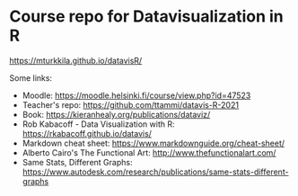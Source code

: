 # Course repo for Datavisualization in R

https://mturkkila.github.io/datavisR/

Some links:
* Moodle: https://moodle.helsinki.fi/course/view.php?id=47523
* Teacher's repo: https://github.com/ttammi/datavis-R-2021
* Book: https://kieranhealy.org/publications/dataviz/
* Rob Kabacoff - Data Visualization with R: https://rkabacoff.github.io/datavis/
* Markdown cheat sheet: https://www.markdownguide.org/cheat-sheet/
* Alberto Cairo's The Functional Art: http://www.thefunctionalart.com/
* Same Stats, Different Graphs: https://www.autodesk.com/research/publications/same-stats-different-graphs
